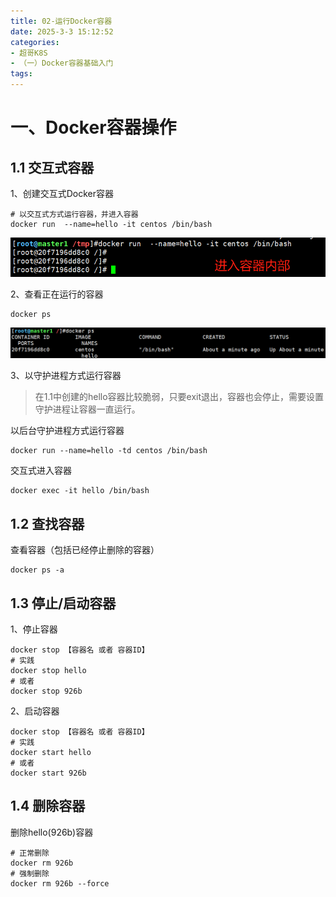 ```yaml
---
title: 02-运行Docker容器
date: 2025-3-3 15:12:52
categories:
- 超哥K8S
- （一）Docker容器基础入门
tags:
---
```


# 一、Docker容器操作

## 1.1 交互式容器

1、创建交互式Docker容器

```shell
# 以交互式方式运行容器，并进入容器
docker run  --name=hello -it centos /bin/bash
```

![image-20250303151500931](./../../../img/image-20250303151500931.png)

2、查看正在运行的容器

```shell
docker ps
```

![image-20250303151630396](./../../../img/image-20250303151630396.png)

3、以守护进程方式运行容器

>在1.1中创建的hello容器比较脆弱，只要exit退出，容器也会停止，需要设置守护进程让容器一直运行。

以后台守护进程方式运行容器

```shell
docker run --name=hello -td centos /bin/bash
```

交互式进入容器

```shell
docker exec -it hello /bin/bash
```

## 1.2 查找容器

查看容器（包括已经停止删除的容器）

```shell
docker ps -a
```

## 1.3 停止/启动容器

1、停止容器

```shell
docker stop 【容器名 或者 容器ID】
# 实践
docker stop hello
# 或者
docker stop 926b
```

2、启动容器

```shell
docker stop 【容器名 或者 容器ID】
# 实践
docker start hello
# 或者
docker start 926b
```

## 1.4 删除容器

删除hello(926b)容器

```shell
# 正常删除
docker rm 926b
# 强制删除
docker rm 926b --force
```



